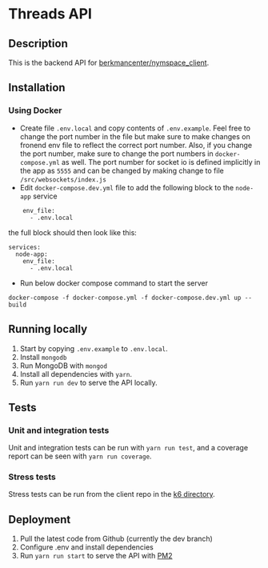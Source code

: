 # Threads API

## Description

This is the backend API for [berkmancenter/nymspace_client](https://github.com/berkmancenter/nymspace_client).

## Installation

### Using Docker

- Create file `.env.local` and copy contents of `.env.example`. Feel free to change the port number in the file but make sure to make changes on fronend env file to reflect the correct port number. Also, if you change the port number, make sure to change the port numbers in `docker-compose.yml` as well. The port number for socket io is defined implicitly in the app as `5555` and can be changed by making change to file `/src/websockets/index.js`
- Edit `docker-compose.dev.yml` file to add the following block to the `node-app` service

```
    env_file:
      - .env.local
```

the full block should then look like this:

```
services:
  node-app:
    env_file:
      - .env.local

```

- Run below docker compose command to start the server

```
docker-compose -f docker-compose.yml -f docker-compose.dev.yml up --build
```

## Running locally

1. Start by copying `.env.example` to `.env.local`.
2. Install `mongodb`
3. Run MongoDB with `mongod`
4. Install all dependencies with `yarn`.
5. Run `yarn run dev` to serve the API locally.

## Tests

### Unit and integration tests

Unit and integration tests can be run with `yarn run test`, and a coverage report can be seen with `yarn run coverage`.

### Stress tests

Stress tests can be run from the client repo in the [k6 directory](https://github.com/berkmancenter/threads_client/blob/main/k6).

## Deployment

1. Pull the latest code from Github (currently the dev branch)
2. Configure .env and install dependencies
3. Run `yarn run start` to serve the API with [PM2](https://pm2.keymetrics.io/docs/usage/process-management/)
